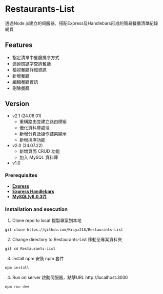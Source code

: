 # Restaurants-List 
透過Node.js建立的伺服器，搭配Express及Handlebars形成的簡易餐廳清單紀錄網頁

## Features
- 指定清單中餐廳排序方式
- 透過關鍵字查詢餐廳
- 檢視餐廳詳細資訊
- 新增餐廳
- 編輯餐廳資訊
- 刪除餐廳

## Version
- v2.1 (24.08.01)
  - 重構路由並建立路由模組
  - 優化資料庫處理
  - 新增分頁及操作結果顯示
  - 新增排序功能
- v2.0 (24.07.22)
  - 新增頁面 CRUD 功能
  - 加入 MySQL 資料庫
- v1.0

### Prerequisites
- __[Express](https://www.npmjs.com/package/express)__
- __[Express Handlebars](https://www.npmjs.com/package/express-handlebars)__
- __[MySQL(v8.0.37)](https://www.mysql.com/downloads/)__

### Installation and execution 
1. Clone repo to local 複製專案到本地
``` 
git clone https://github.com/Kriya218/Restaurants-List
```
2. Change directory to Restaurants-List 移動至專案資料夾
``` 
git cd Restaurants-List
```
3. Install npm 安裝 npm 套件
``` 
npm install 
```
4. Run on server 啟動伺服器，點擊URL http://localhost:3000
``` 
npm run dev 
```
